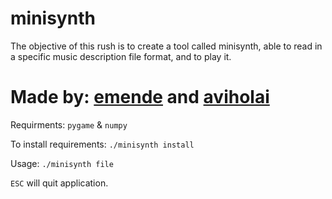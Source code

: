 # minisynth
 The objective of this rush is to create a tool called minisynth,
 able to read in a specific music description file format, and to play it.

# Made by: [emende](https://github.com/erikpeik) and [aviholai](https://github.com/Anviles)

Requirments: `pygame` & `numpy`

To install requirements: `./minisynth install`

Usage: `./minisynth file`

`ESC` will quit application.
